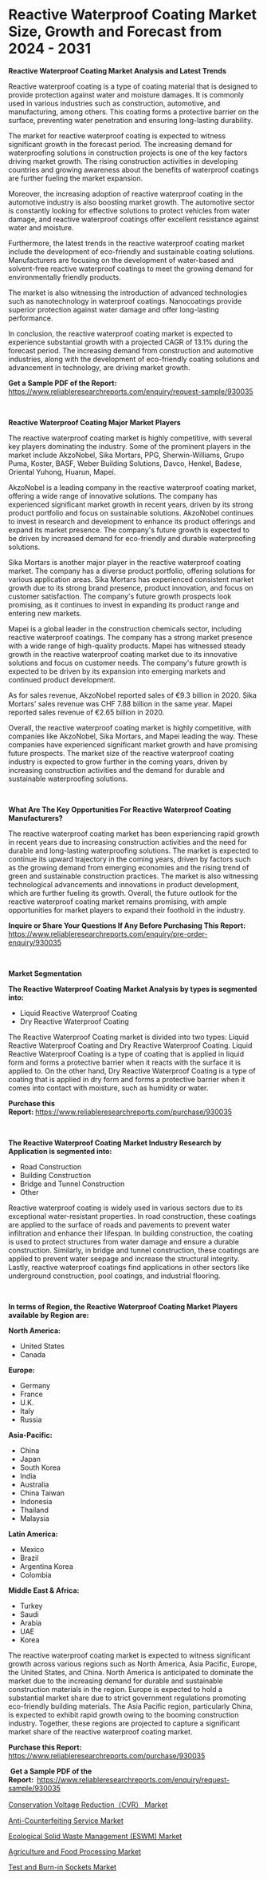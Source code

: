 <p><h1>Reactive Waterproof Coating Market Size, Growth and Forecast from 2024 - 2031</h1></p><p><strong>Reactive Waterproof Coating Market Analysis and Latest Trends</strong></p>
<p><p>Reactive waterproof coating is a type of coating material that is designed to provide protection against water and moisture damages. It is commonly used in various industries such as construction, automotive, and manufacturing, among others. This coating forms a protective barrier on the surface, preventing water penetration and ensuring long-lasting durability.</p><p>The market for reactive waterproof coating is expected to witness significant growth in the forecast period. The increasing demand for waterproofing solutions in construction projects is one of the key factors driving market growth. The rising construction activities in developing countries and growing awareness about the benefits of waterproof coatings are further fueling the market expansion.</p><p>Moreover, the increasing adoption of reactive waterproof coating in the automotive industry is also boosting market growth. The automotive sector is constantly looking for effective solutions to protect vehicles from water damage, and reactive waterproof coatings offer excellent resistance against water and moisture.</p><p>Furthermore, the latest trends in the reactive waterproof coating market include the development of eco-friendly and sustainable coating solutions. Manufacturers are focusing on the development of water-based and solvent-free reactive waterproof coatings to meet the growing demand for environmentally friendly products.</p><p>The market is also witnessing the introduction of advanced technologies such as nanotechnology in waterproof coatings. Nanocoatings provide superior protection against water damage and offer long-lasting performance.</p><p>In conclusion, the reactive waterproof coating market is expected to experience substantial growth with a projected CAGR of 13.1% during the forecast period. The increasing demand from construction and automotive industries, along with the development of eco-friendly coating solutions and advancement in technology, are driving market growth.</p></p>
<p><strong>Get a Sample PDF of the Report:&nbsp;</strong> <a href="https://www.reliableresearchreports.com/enquiry/request-sample/930035">https://www.reliableresearchreports.com/enquiry/request-sample/930035</a></p>
<p>&nbsp;</p>
<p><strong>Reactive Waterproof Coating Major Market Players</strong></p>
<p><p>The reactive waterproof coating market is highly competitive, with several key players dominating the industry. Some of the prominent players in the market include AkzoNobel, Sika Mortars, PPG, Sherwin-Williams, Grupo Puma, Koster, BASF, Weber Building Solutions, Davco, Henkel, Badese, Oriental Yuhong, Huarun, Mapei.</p><p>AkzoNobel is a leading company in the reactive waterproof coating market, offering a wide range of innovative solutions. The company has experienced significant market growth in recent years, driven by its strong product portfolio and focus on sustainable solutions. AkzoNobel continues to invest in research and development to enhance its product offerings and expand its market presence. The company's future growth is expected to be driven by increased demand for eco-friendly and durable waterproofing solutions. </p><p>Sika Mortars is another major player in the reactive waterproof coating market. The company has a diverse product portfolio, offering solutions for various application areas. Sika Mortars has experienced consistent market growth due to its strong brand presence, product innovation, and focus on customer satisfaction. The company's future growth prospects look promising, as it continues to invest in expanding its product range and entering new markets.</p><p>Mapei is a global leader in the construction chemicals sector, including reactive waterproof coatings. The company has a strong market presence with a wide range of high-quality products. Mapei has witnessed steady growth in the reactive waterproof coating market due to its innovative solutions and focus on customer needs. The company's future growth is expected to be driven by its expansion into emerging markets and continued product development.</p><p>As for sales revenue, AkzoNobel reported sales of €9.3 billion in 2020. Sika Mortars' sales revenue was CHF 7.88 billion in the same year. Mapei reported sales revenue of €2.65 billion in 2020.</p><p>Overall, the reactive waterproof coating market is highly competitive, with companies like AkzoNobel, Sika Mortars, and Mapei leading the way. These companies have experienced significant market growth and have promising future prospects. The market size of the reactive waterproof coating industry is expected to grow further in the coming years, driven by increasing construction activities and the demand for durable and sustainable waterproofing solutions.</p></p>
<p>&nbsp;</p>
<p><strong>What Are The Key Opportunities For Reactive Waterproof Coating Manufacturers?</strong></p>
<p><p>The reactive waterproof coating market has been experiencing rapid growth in recent years due to increasing construction activities and the need for durable and long-lasting waterproofing solutions. The market is expected to continue its upward trajectory in the coming years, driven by factors such as the growing demand from emerging economies and the rising trend of green and sustainable construction practices. The market is also witnessing technological advancements and innovations in product development, which are further fueling its growth. Overall, the future outlook for the reactive waterproof coating market remains promising, with ample opportunities for market players to expand their foothold in the industry.</p></p>
<p><strong>Inquire or Share Your Questions If Any Before Purchasing This Report:</strong> <a href="https://www.reliableresearchreports.com/enquiry/pre-order-enquiry/930035">https://www.reliableresearchreports.com/enquiry/pre-order-enquiry/930035</a></p>
<p>&nbsp;</p>
<p><strong>Market Segmentation</strong></p>
<p><strong>The Reactive Waterproof Coating Market Analysis by types is segmented into:</strong></p>
<p><ul><li>Liquid Reactive Waterproof Coating</li><li>Dry Reactive Waterproof Coating</li></ul></p>
<p><p>The Reactive Waterproof Coating market is divided into two types: Liquid Reactive Waterproof Coating and Dry Reactive Waterproof Coating. Liquid Reactive Waterproof Coating is a type of coating that is applied in liquid form and forms a protective barrier when it reacts with the surface it is applied to. On the other hand, Dry Reactive Waterproof Coating is a type of coating that is applied in dry form and forms a protective barrier when it comes into contact with moisture, such as humidity or water.</p></p>
<p><strong>Purchase this Report:&nbsp;</strong><a href="https://www.reliableresearchreports.com/purchase/930035">https://www.reliableresearchreports.com/purchase/930035</a></p>
<p>&nbsp;</p>
<p><strong>The Reactive Waterproof Coating Market Industry Research by Application is segmented into:</strong></p>
<p><ul><li>Road Construction</li><li>Building Construction</li><li>Bridge and Tunnel Construction</li><li>Other</li></ul></p>
<p><p>Reactive waterproof coating is widely used in various sectors due to its exceptional water-resistant properties. In road construction, these coatings are applied to the surface of roads and pavements to prevent water infiltration and enhance their lifespan. In building construction, the coating is used to protect structures from water damage and ensure a durable construction. Similarly, in bridge and tunnel construction, these coatings are applied to prevent water seepage and increase the structural integrity. Lastly, reactive waterproof coatings find applications in other sectors like underground construction, pool coatings, and industrial flooring.</p></p>
<p>&nbsp;</p>
<p><strong>In terms of Region, the Reactive Waterproof Coating Market Players available by Region are:</strong></p>
<p>
    <p> <strong> North America: </strong>
        <ul>
            <li>United States</li>
            <li>Canada</li>
        </ul>
        </p> 
    <p> <strong> Europe: </strong>
        <ul>
            <li>Germany</li>
            <li>France</li>
            <li>U.K.</li>
            <li>Italy</li>
            <li>Russia</li>
        </ul>
        </p> 
    <p> <strong> Asia-Pacific: </strong>
        <ul>
            <li>China</li>
            <li>Japan</li>
            <li>South Korea</li>
            <li>India</li>
            <li>Australia</li>
            <li>China Taiwan</li>
            <li>Indonesia</li>
            <li>Thailand</li>
            <li>Malaysia</li>
        </ul>
        </p> 
    <p> <strong> Latin America: </strong>
        <ul>
            <li>Mexico</li>
            <li>Brazil</li>
            <li>Argentina Korea</li>
            <li>Colombia</li>
        </ul>
        </p> 
    <p> <strong> Middle East & Africa: </strong>
        <ul>
            <li>Turkey</li>
            <li>Saudi</li>
            <li>Arabia</li>
            <li>UAE</li>
            <li>Korea</li>
        </ul>
    </p>
    </p>
<p><p>The reactive waterproof coating market is expected to witness significant growth across various regions such as North America, Asia Pacific, Europe, the United States, and China. North America is anticipated to dominate the market due to the increasing demand for durable and sustainable construction materials in the region. Europe is expected to hold a substantial market share due to strict government regulations promoting eco-friendly building materials. The Asia Pacific region, particularly China, is expected to exhibit rapid growth owing to the booming construction industry. Together, these regions are projected to capture a significant market share of the reactive waterproof coating market.</p></p>
<p><strong>Purchase this Report: </strong><a href="https://www.reliableresearchreports.com/purchase/930035">https://www.reliableresearchreports.com/purchase/930035</a></p>
<p>&nbsp;<strong>Get a Sample PDF of the Report:&nbsp;&nbsp;</strong><a href="https://www.reliableresearchreports.com/enquiry/request-sample/930035">https://www.reliableresearchreports.com/enquiry/request-sample/930035</a></p>
<p><strong></strong></p>
<p><p><a href="http://issuu.com/reportprime-2/docs/conservation-voltage-reductioncvr-market-size-2030">Conservation Voltage Reduction（CVR） Market</a></p><p><a href="https://github.com/antony131rp/Market-Research-Report-List-1/blob/main/anti-counterfeiting-service-market.md">Anti-Counterfeiting Service Market</a></p><p><a href="https://github.com/bracarafogo/Market-Research-Report-List-1/blob/main/ecological-solid-waste-management-eswm-market.md">Ecological Solid Waste Management (ESWM) Market</a></p><p><a href="https://medium.com/@donaldyoung656/agriculture-and-food-processing-market-the-key-to-successful-business-strategy-forecast-till-2031-c00644571e40">Agriculture and Food Processing Market</a></p><p><a href="http://issuu.com/reportprime-2/docs/test-and-burn-in-sockets-market-size-2030.pptx">Test and Burn-in Sockets Market</a></p></p>